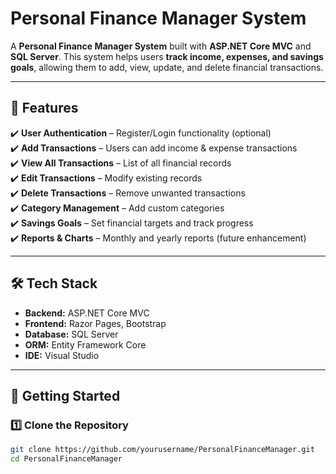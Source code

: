# Personal Finance Manager System

A **Personal Finance Manager System** built with **ASP.NET Core MVC** and **SQL Server**. This system helps users **track income, expenses, and savings goals**, allowing them to add, view, update, and delete financial transactions.

---

## **📌 Features**
✔️ **User Authentication** – Register/Login functionality (optional)  
✔️ **Add Transactions** – Users can add income & expense transactions  
✔️ **View All Transactions** – List of all financial records  
✔️ **Edit Transactions** – Modify existing records  
✔️ **Delete Transactions** – Remove unwanted transactions  
✔️ **Category Management** – Add custom categories  
✔️ **Savings Goals** – Set financial targets and track progress  
✔️ **Reports & Charts** – Monthly and yearly reports (future enhancement)  

---

## **🛠️ Tech Stack**
- **Backend:** ASP.NET Core MVC  
- **Frontend:** Razor Pages, Bootstrap  
- **Database:** SQL Server  
- **ORM:** Entity Framework Core  
- **IDE:** Visual Studio  

---

## **🚀 Getting Started**
### **1️⃣ Clone the Repository**
```sh
git clone https://github.com/yourusername/PersonalFinanceManager.git
cd PersonalFinanceManager

